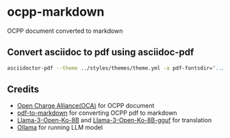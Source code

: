 # ocpp-markdown

OCPP document converted to markdown

## Convert asciidoc to pdf using asciidoc-pdf

```bash
asciidoctor-pdf --theme ../styles/themes/theme.yml -a pdf-fontsdir="../styles/fonts;GEM_FONTS_DIR" ${asciidoc_file}
```

## Credits

- [Open Charge Alliance(OCA)](https://openchargealliance.org/) for OCPP document
- [pdf-to-markdown](https://github.com/jzillmann/pdf-to-markdown) for converting OCPP pdf to markdown
- [Llama-3-Open-Ko-8B](https://huggingface.co/beomi/Llama-3-Open-Ko-8B) and [Llama-3-Open-Ko-8B-gguf](https://huggingface.co/teddylee777/Llama-3-Open-Ko-8B-gguf) for translation
- [Ollama](https://ollama.com) for running LLM model
